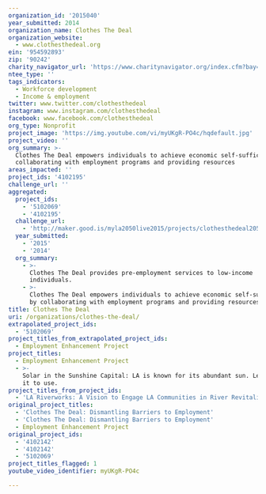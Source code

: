 ```yaml
---
organization_id: '2015040'
year_submitted: 2014
organization_name: Clothes The Deal
organization_website:
  - www.clothesthedeal.org
ein: '954592893'
zip: '90242'
charity_navigator_url: 'https://www.charitynavigator.org/index.cfm?bay=search.profile&ein=954592893'
ntee_type: ''
tags_indicators:
  - Workforce development
  - Income & employment
twitter: www.twitter.com/clothesthedeal
instagram: www.instagram.com/clothesthedeal
facebook: www.facebook.com/clothesthedeal
org_type: Nonprofit
project_image: 'https://img.youtube.com/vi/myUKgR-PO4c/hqdefault.jpg'
project_video: ''
org_summary: >-
  Clothes The Deal empowers individuals to achieve economic self-sufficiency by
  collaborating with employment programs and providing resources
areas_impacted: ''
project_ids: '4102195'
challenge_url: ''
aggregated:
  project_ids:
    - '5102069'
    - '4102195'
  challenge_url:
    - 'http://maker.good.is/myla2050live2015/projects/clothesthedeal2050.html'
  year_submitted:
    - '2015'
    - '2014'
  org_summary:
    - >-
      Clothes The Deal provides pre-employment services to low-income
      individuals.
    - >-
      Clothes The Deal empowers individuals to achieve economic self-sufficiency
      by collaborating with employment programs and providing resources
title: Clothes The Deal
uri: /organizations/clothes-the-deal/
extrapolated_project_ids:
  - '5102069'
project_titles_from_extrapolated_project_ids:
  - Employment Enhancement Project
project_titles:
  - Employment Enhancement Project
  - >-
    Solar in the Sunshine Capital: LA is known for its abundant sun. Let’s put
    it to use.
project_titles_from_project_ids:
  - 'LA Riverworks: A Vision to Engage LA Communities in River Revitalization'
original_project_titles:
  - 'Clothes The Deal: Dismantling Barriers to Employment'
  - 'Clothes The Deal: Dismantling Barriers to Employment'
  - Employment Enhancement Project
original_project_ids:
  - '4102142'
  - '4102142'
  - '5102069'
project_titles_flagged: 1
youtube_video_identifier: myUKgR-PO4c

---
```

